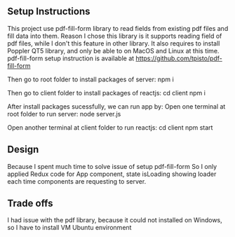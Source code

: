 ## Setup Instructions
This project use pdf-fill-form library to read fields from existing pdf files and fill data into them. Reason I chose this library is it supports reading field of pdf files, while I don't this feature in other library. It also requires to install Poppler QT5 library, and only be able to on MacOS and Linux at this time.
pdf-fill-form setup instruction is available at https://github.com/tpisto/pdf-fill-form

Then go to root folder to install packages of server:
npm i

Then go to client folder to install packages of reactjs:
cd client
npm i

After install packages sucessfully, we can run app by:
Open one terminal at root folder to run server:
node server.js

Open another terminal at client folder to run reactjs:
cd client
npm start

## Design
Because I spent much time to solve issue of setup pdf-fill-form
So I only applied Redux code for App component, state isLoading showing loader each time components are requesting to server.

## Trade offs
I had issue with the pdf library, because it could not installed on Windows, so I have to install VM Ubuntu environment